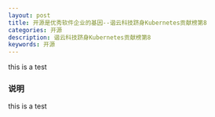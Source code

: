 ```yaml
---
layout: post
title: 开源是优秀软件企业的基因--谐云科技跻身Kubernetes贡献榜第8
categories: 开源
description: 谐云科技跻身Kubernetes贡献榜第8
keywords: 开源
---
```


this is a test

### 说明
this is a test